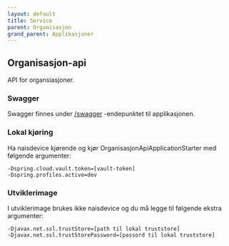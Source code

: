 ```yaml
---
layout: default
title: Service
parent: Organisasjon
grand_parent: Applikasjoner
---
```


## Organisasjon-api
API for organsiasjoner.

### Swagger
Swagger finnes under [/swagger](https://testnav-organisasjon-service.intern.dev.nav.no/swagger) -endepunktet til applikasjonen.

### Lokal kjøring
Ha naisdevice kjørende og kjør OrganisasjonApiApplicationStarter med følgende argumenter:
```
-Dspring.cloud.vault.token=[vault-token]
-Dspring.profiles.active=dev
```


### Utviklerimage
I utviklerimage brukes ikke naisdevice og du må legge til følgende ekstra argumenter:
```
-Djavax.net.ssl.trustStore=[path til lokal truststore]
-Djavax.net.ssl.trustStorePassword=[passord til lokal truststore]
```
